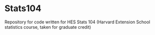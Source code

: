 # Stats104
Repository for code written for HES Stats 104 (Harvard Extension School statistics course, taken for graduate credit)
